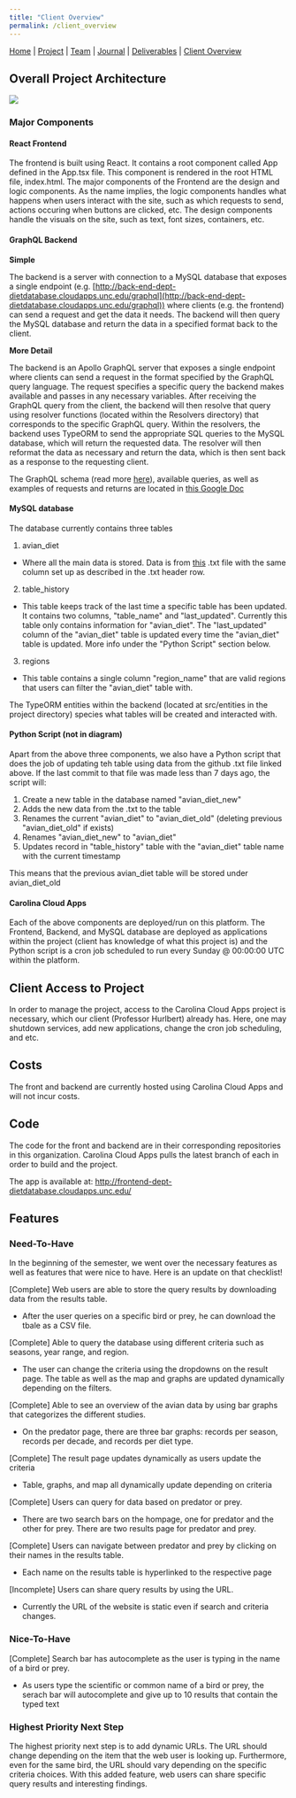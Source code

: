 ```yaml
---
title: "Client Overview"
permalink: /client_overview
---
```

[Home](/Overview/) |  [Project](/Overview/project) | [Team](/Overview/team) | [Journal](/Overview/journal) | [Deliverables](/Overview/deliverables) | [Client Overview](/Overview/client_overview)

## Overall Project Architecture

<img src="https://docs.google.com/drawings/d/e/2PACX-1vQ-fdJh91oJPH_JyRG85LArbDBjpiiCFDuYjytZ-0xZuUt9afiJ_MpOJVJm-emyyuwfSvCmFejkP-Z1/pub?w=960&amp;h=720">

### Major Components

#### React Frontend

The frontend is built using React. It contains a root component called App defined in the App.tsx file. This component is rendered in the root HTML file, index.html. The major components of the Frontend are the design and logic components. As the name implies, the logic components handles what happens when users interact with the site, such as which requests to send, actions occuring when buttons are clicked, etc. The design components handle the visuals on the site, such as text, font sizes, containers, etc.

#### GraphQL Backend

**Simple**

The backend is a server with connection to a MySQL database that exposes a single endpoint (e.g. [http://back-end-dept-dietdatabase.cloudapps.unc.edu/graphql](http://back-end-dept-dietdatabase.cloudapps.unc.edu/graphql)) where clients (e.g. the frontend) can send a request and get the data it needs. The backend will then query the MySQL database and return the data in a specified format back to the client.

**More Detail**

The backend is an Apollo GraphQL server that exposes a single endpoint where clients can send a request in the format specified by the GraphQL query language. The request specifies a specific query the backend makes available and passes in any necessary variables. After receiving the GraphQL query from the client, the backend will then resolve that query using resolver functions (located within the Resolvers directory) that corresponds to the specific GraphQL query. Within the resolvers, the backend uses TypeORM to send the appropriate SQL queries to the MySQL database, which will return the requested data. The resolver will then reformat the data as necessary and return the data, which is then sent back as a response to the requesting client.

The GraphQL schema (read more [here](https://graphql.org/learn/schema/)), available queries, as well as examples of requests and returns are located in [this Google Doc](https://docs.google.com/document/d/1AFhOHjLNl7l94i2NTPFfHFaCq1IXeK4Lfre-KeErWWY/edit?usp=sharing)

#### MySQL database

The database currently contains three tables
1. avian_diet
- Where all the main data is stored. Data is from [this](https://github.com/hurlbertlab/dietdatabase/blob/master/AvianDietDatabase.txt) .txt file with the same column set up as described in the .txt header row.
2. table_history
- This table keeps track of the last time a specific table has been updated. It contains two columns, "table_name" and "last_updated". Currently this table only contains information for "avian_diet". The "last_updated" column of the "avian_diet" table is updated every time the "avian_diet" table is updated. More info under the "Python Script" section below.
3. regions
- This table contains a single column "region_name" that are valid regions that users can filter the "avian_diet" table with.

The TypeORM entities within the backend (located at src/entities in the project directory) species what tables will be created and interacted with.

#### Python Script (not in diagram)

Apart from the above three components, we also have a Python script that does the job of updating teh table using data from the github .txt file linked above. If the last commit to that file was made less than 7 days ago, the script will:
1. Create a new table in the database named "avian_diet_new"
2. Adds the new data from the .txt to the table
3. Renames the current "avian_diet" to "avian_diet_old" (deleting previous "avian_diet_old" if exists)
4. Renames "avian_diet_new" to "avian_diet"
5. Updates record in "table_history" table with the "avian_diet" table name with the current timestamp

This means that the previous avian_diet table will be stored under avian_diet_old

#### Carolina Cloud Apps

Each of the above components are deployed/run on this platform. The Frontend, Backend, and MySQL database are deployed as applications within the project (client has knowledge of what this project is) and the Python script is a cron job scheduled to run every Sunday @ 00:00:00 UTC within the platform.

## Client Access to Project

In order to manage the project, access to the Carolina Cloud Apps project is necessary, which our client (Professor Hurlbert) already has. Here, one may shutdown services, add new applications, change the cron job scheduling, and etc.

## Costs

The front and backend are currently hosted using Carolina Cloud Apps and will not incur costs.

## Code

The code for the front and backend are in their corresponding repositories in this organization. Carolina Cloud Apps pulls the latest branch of each in order to build and the project.

The app is available at: http://frontend-dept-dietdatabase.cloudapps.unc.edu/

## Features

### Need-To-Have

In the beginning of the semester, we went over the necessary features as well as features that were nice to have. Here is an update on that checklist!

[Complete] Web users are able to store the query results by downloading data from the results table.
- After the user queries on a specific bird or prey, he can download the tbale as a CSV file.

[Complete] Able to query the database using different criteria such as seasons, year range, and region.
- The user can change the criteria using the dropdowns on the result page. The table as well as the map and graphs are updated dynamically depending on the filters.

[Complete] Able to see an overview of the avian data by using bar graphs that categorizes the different studies.
- On the predator page, there are three bar graphs: records per season, records per decade, and records per diet type.

[Complete] The result page updates dynamically as users update the criteria
- Table, graphs, and map all dynamically update depending on criteria

[Complete] Users can query for data based on predator or prey.
- There are two search bars on the hompage, one for predator and the other for prey. There are two results page for predator and prey.

[Complete] Users can navigate between predator and prey by clicking on their names in the results table.
- Each name on the results table is hyperlinked to the respective page

[Incomplete] Users can share query results by using the URL.
- Currently the URL of the website is static even if search and criteria changes.

### Nice-To-Have

[Complete] Search bar has autocomplete as the user is typing in the name of a bird or prey.
- As users type the scientific or common name of a bird or prey, the serach bar will autocomplete and give up to 10 results that contain the typed text

### Highest Priority Next Step

The highest priority next step is to add dynamic URLs. The URL should change depending on the item that the web user is looking up. Furthermore, even for the same bird, the URL should vary depending on the specific criteria choices. With this added feature, web users can share specific query results and interesting findings.
